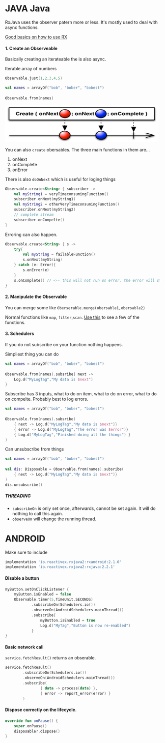 # JAVA Java

RxJava uses the observer patern more or less. It's mostly used to deal with async functions.

[Good basics on how to use RX](https://www.youtube.com/watch?v=XLH2v9deew0)

#### 1. Create an Observeable

Basically creating an iterateable the is also async.

Iterable array of numbers
```kotlin
Observable.just(1,2,3,4,5)
```
```kotlin
val names = arrayOf("bob", "bober", "bobest")

Observable.from(names)
```
<img src="https://github.com/RobertAron/AndroidNotes/blob/master/res/rxCreate.png" width="500" height="120" />

You can also `create` obersables. The three main functions in them are...

1. onNext
2. onComplete
3. onError

There is also `doOnNext` which is useful for loging things 
```kotlin
Observable.create<String> { subscriber ->
    val myString1 = veryTimeconsumingFunction()
    subscriber.onNext(myString1)
    val myString2 = otherVeryTimeconsumingFunction()
    subscriber.onNext(myString2)
    // complete stream
    subscriber.onCompelte()
}
```

Erroring can also happen.

```kotlin
Observable.create<String> { s ->
    try{
        val myString = failableFunction()
        s.onNext(myString)
    } catch (e: Error){
        s.onError(e)
    }
    s.onComplete() // <-- this will not run on error. the error will stop the stream
}
```


#### 2. Manipulate the Observable

You can merge some like `Oberserable.merge(obersable1,obersable2)`

Normal functions like `map`, `filter`,`scan`. [Use this](http://rxmarbles.com) to see a few of the functions.

#### 3. Schedulers

If you do not subscribe on your function nothing happens.

Simpliest thing you can do

```kotlin
val names = arrayOf("bob", "bober", "bobest")

Observable.from(names).subsribe{ next ->
    Log.d("MyLogTag","My data is $next")
}
```

Subscribe has 3 inputs, what to do on item, what to do on error, what to do on compelte. Probably best to log errors.

```kotlin
val names = arrayOf("bob", "bober", "bobest")

Observable.from(names).subsribe(
    { next -> Log.d("MyLogTag","My data is $next")}
    { error -> Log.d("MyLogTag","The error was $error")}
    { Log.d("MyLogTag","Finished doing all the things") }
)
```

Can unsubscribe from things

```kotlin
val names = arrayOf("bob", "bober", "bobest")

val dis: Disposable = Observable.from(names).subsribe(
    { next -> Log.d("MyLogTag","My data is $next")}
)
dis.unsubscribe()
```


##### THREADING

- `subscribeOn` is only set once, afterwards, cannot be set again. It will do nothing to call this again.
- `observeOn` will change the running thread.

# ANDROID

Make sure to include
```gradle
implementation 'io.reactivex.rxjava2:rxandroid:2.1.0'
implementation 'io.reactivex.rxjava2:rxjava:2.2.1'
```


#### Disable a button
```kotlin
myButton.setOnClickListener {
    myButton.isEnabled = false
    Observable.timer(5,TimeUnit.SECONDS)
            .subscribeOn(Schedulers.io())
            .observeOn(AndroidSchedulers.mainThread())
            .subscribe{
                myButton.isEnabled = true
                Log.d("MyTag","Button is now re-enabled")
            }
}
```


#### Basic network call

`service.fetchResult()` returns an obserable.

```kotlin
service.fetchResult()
        .subscribeOn(Schedulers.io())
        .observeOn(AndroidSchedulers.mainThread())
        .subscribe(
                { data -> process(data) },
                { error -> report_error(error) }
        )
```

#### Dispose correctly on the lifecycle.

```kotlin
override fun onPause() {
    super.onPause()
    disposable?.dispose()
}
```

